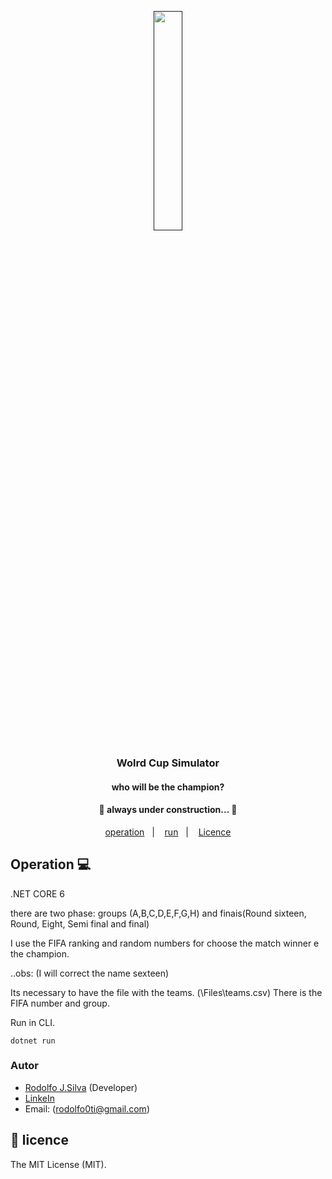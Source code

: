 <p align="center">
  <a href="">
    <img align="center" src="https://upload.wikimedia.org/wikipedia/commons/4/4f/Csharp_Logo.png" width="30%">
  </a>
  <h3 align="center">Wolrd Cup Simulator</h3>
  <h4 align="center">who will be the champion?</h4>
  <h4 align="center"> 🚧  always under construction...  🚧 </h4>
</p>

<p align="center">
  <a href="#-operation">operation</a>&nbsp;&nbsp;&nbsp;|&nbsp;&nbsp;&nbsp;
  <a href="#-run">run</a>&nbsp;&nbsp;&nbsp;|&nbsp;&nbsp;&nbsp;
  <a href="#memo-licence">Licence</a>
</p>

## Operation 💻
.NET CORE 6

there are two phase: groups (A,B,C,D,E,F,G,H) and finais(Round sixteen, Round, Eight, Semi final and final)

I use the FIFA ranking and random numbers for choose the match winner e the champion. 

..obs: (I will correct the name sexteen)

Its necessary to have the file with the teams. (\Files\teams.csv)
There is the FIFA number and group.

Run in CLI. 
```
dotnet run
```

### Autor
- [Rodolfo J.Silva](https://github.com/lrodolfol) (Developer)
- [LinkeIn](https://www.linkedin.com/in/rodolfoj-silva/)
- Email: (rodolfo0ti@gmail.com)

## :memo: licence
The MIT License (MIT).
